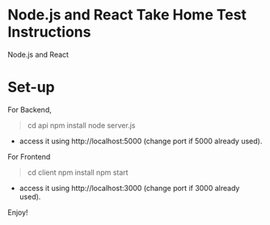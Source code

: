 # Node.js and React Take Home Test Instructions
Node.js and React

# Set-up
For Backend,
> cd api 
> npm install
> node server.js
- access it using http://localhost:5000 (change port if 5000 already used).

For Frontend
> cd client
> npm install
> npm start
- access it using http://localhost:3000 (change port if 3000 already used).

Enjoy!
